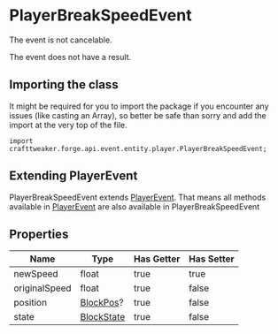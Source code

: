 # PlayerBreakSpeedEvent

The event is not cancelable.

The event does not have a result.

## Importing the class

It might be required for you to import the package if you encounter any issues (like casting an Array), so better be safe than sorry and add the import at the very top of the file.
```zenscript
import crafttweaker.forge.api.event.entity.player.PlayerBreakSpeedEvent;
```


## Extending PlayerEvent

PlayerBreakSpeedEvent extends [PlayerEvent](/forge/api/event/entity/player/PlayerEvent). That means all methods available in [PlayerEvent](/forge/api/event/entity/player/PlayerEvent) are also available in PlayerBreakSpeedEvent

## Properties

|     Name      |                     Type                     | Has Getter | Has Setter |
|---------------|----------------------------------------------|------------|------------|
| newSpeed      | float                                        | true       | true       |
| originalSpeed | float                                        | true       | false      |
| position      | [BlockPos](/vanilla/api/util/math/BlockPos)? | true       | false      |
| state         | [BlockState](/vanilla/api/block/BlockState)  | true       | false      |

